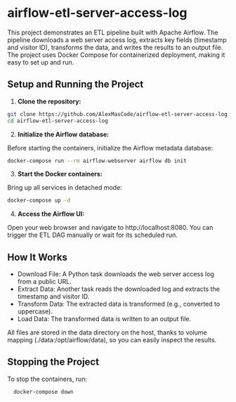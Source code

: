 # airflow-etl-server-access-log

This project demonstrates an ETL pipeline built with Apache Airflow. 
The pipeline downloads a web server access log, extracts key fields (timestamp and visitor ID), 
transforms the data, and writes the results to an output file. The project uses Docker Compose for 
containerized deployment, making it easy to set up and run.

## Setup and Running the Project

1. **Clone the repository:**

```bash
git clone https://github.com/AlexMasCode/airflow-etl-server-access-log.git
cd airflow-etl-server-access-log
```

2. **Initialize the Airflow database:**

Before starting the containers, initialize the Airflow metadata database:
```bash
docker-compose run --rm airflow-webserver airflow db init
```

3. **Start the Docker containers:**

Bring up all services in detached mode:
```bash
docker-compose up -d
```

4. **Access the Airflow UI:**

Open your web browser and navigate to http://localhost:8080. You can trigger the ETL DAG manually or wait for its scheduled run.


## How It Works
- Download File: A Python task downloads the web server access log from a public URL.
- Extract Data: Another task reads the downloaded log and extracts the timestamp and visitor ID.
- Transform Data: The extracted data is transformed (e.g., converted to uppercase).
- Load Data: The transformed data is written to an output file.

All files are stored in the data directory on the host, thanks to volume mapping (./data:/opt/airflow/data), so you can easily inspect the results.

## Stopping the Project

To stop the containers, run:
```bash
  docker-compose down
```